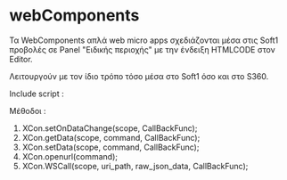 # webComponents

Τα WebComponents απλά web micro apps σχεδιάζονται μέσα στις Soft1 προβολές σε Panel "Ειδικής περιοχής" με την ένδειξη HTMLCODE στον Editor.

Λειτουργούν με τον ίδιο τρόπο τόσο μέσα στο Soft1 όσο και στο S360.

Include script : 
<script type="text/javascript" src="https://s1sites01.blob.core.windows.net/lib/webcomponents/xcon.js"></script>

Μέθοδοι : 
1. XCon.setOnDataChange(scope, CallBackFunc);
2. XCon.getData(scope, command, CallBackFunc);
3. XCon.setData(scope, command, CallBackFunc);
4. XCon.openurl(command);
5. XCon.WSCall(scope, uri_path, raw_json_data, CallBackFunc); 
